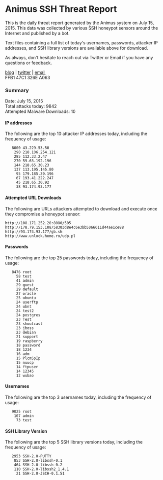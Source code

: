 # Animus SSH Threat Report

This is the daily threat report generated by the Animus system on July 15, 2015. This data was collected by various SSH honeypot sensors around the Internet and published by a bot.  

Text files containing a full list of today's usernames, passwords, attacker IP addresses, and SSH library versions are available above for download.  

As always, don't hesitate to reach out via Twitter or Email if you have any questions or feedback.  

[blog](http://morris.guru) | [twitter](https://twitter.com/andrew___morris) | [email](mailto:andrew@morris.guru)  
FFB1 47C1 326E A063  

### Summary

Date: July 15, 2015  
Total attacks today: 9842  
Attempted Malware Downloads: 10 

#### IP addresses
The following are the top 10 attacker IP addresses today, including the frequency of usage:
```
   8000 43.229.53.50
    290 218.106.254.121
    285 112.33.2.47
    270 59.63.192.196
    144 218.65.30.23
    137 113.195.145.80
     95 179.185.39.196
     67 193.41.222.247
     45 218.65.30.92
     38 93.174.93.177
```

#### Attempted URL Downloads
The following are URLs attackers attempted to download and execute once they compromise a honeypot sensor:
```
http://108.171.252.20:8080/505
http://178.79.153.108/58303d8e4c6e3bb5066611d44ae1ce88
http://93.174.93.177/gb.sh
http://www.unlock.home.ro/udp.pl
```

#### Passwords
The following are the top 25 passwords today, including the frequency of usage:
```
   8476 root
     58 test
     41 admin
     29 guest
     29 default
     27 oracle
     25 ubuntu
     24 userftp
     24 ubnt
     24 test2
     24 postgres
     23 Test
     23 shoutcast
     23 jboss
     23 debian
     21 support
     19 raspberry
     18 password
     18 1234
     16 adm
     15 PlcmSpIp
     15 nuucp
     14 ftpuser
     14 12345
     12 wubao
```

#### Usernames
The following are the top 3 usernames today, including the frequency of usage:
```
   9025 root
    107 admin
     73 test
```

#### SSH Library Version
The following are the top 5 SSH library versions today, including the frequency of usage:
```
   2953 SSH-2.0-PUTTY
    853 SSH-2.0-libssh-0.1
    464 SSH-2.0-libssh-0.2
    110 SSH-2.0-libssh2_1.4.1
     21 SSH-2.0-JSCH-0.1.51
```
